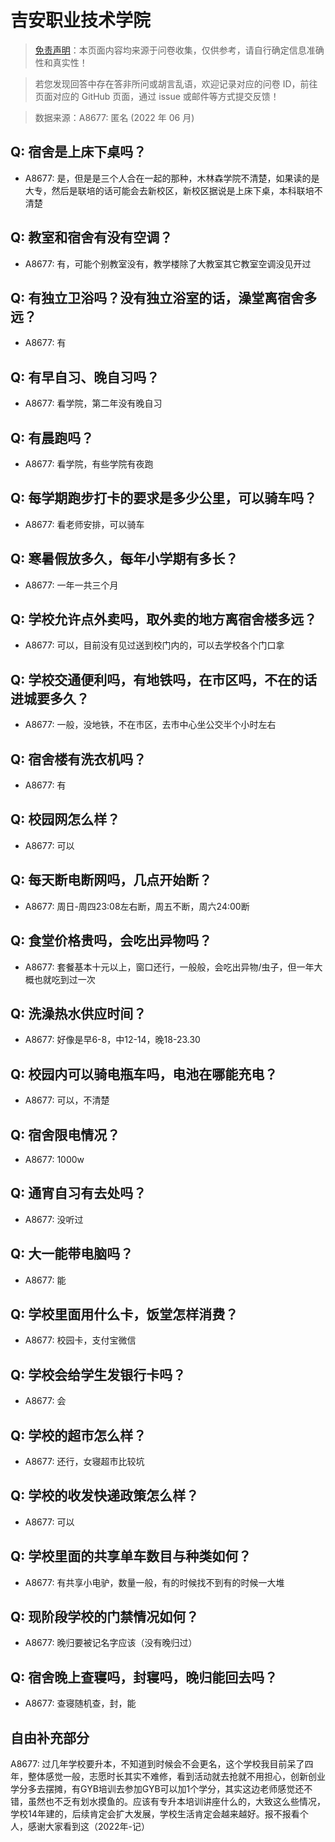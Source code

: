 # 吉安职业技术学院

> [免责声明](https://colleges.chat/#_3)：本页面内容均来源于问卷收集，仅供参考，请自行确定信息准确性和真实性！

> 若您发现回答中存在答非所问或胡言乱语，欢迎记录对应的问卷 ID，前往页面对应的 GitHub 页面，通过 issue 或邮件等方式提交反馈！

> 数据来源：A8677: 匿名 (2022 年 06 月)

## Q: 宿舍是上床下桌吗？

- A8677: 是，但是是三个人合在一起的那种，木林森学院不清楚，如果读的是大专，然后是联培的话可能会去新校区，新校区据说是上床下桌，本科联培不清楚

## Q: 教室和宿舍有没有空调？

- A8677: 有，可能个别教室没有，教学楼除了大教室其它教室空调没见开过

## Q: 有独立卫浴吗？没有独立浴室的话，澡堂离宿舍多远？

- A8677: 有

## Q: 有早自习、晚自习吗？

- A8677: 看学院，第二年没有晚自习

## Q: 有晨跑吗？

- A8677: 看学院，有些学院有夜跑

## Q: 每学期跑步打卡的要求是多少公里，可以骑车吗？

- A8677: 看老师安排，可以骑车

## Q: 寒暑假放多久，每年小学期有多长？

- A8677: 一年一共三个月

## Q: 学校允许点外卖吗，取外卖的地方离宿舍楼多远？

- A8677: 可以，目前没有见过送到校门内的，可以去学校各个门口拿

## Q: 学校交通便利吗，有地铁吗，在市区吗，不在的话进城要多久？

- A8677: 一般，没地铁，不在市区，去市中心坐公交半个小时左右

## Q: 宿舍楼有洗衣机吗？

- A8677: 有

## Q: 校园网怎么样？

- A8677: 可以

## Q: 每天断电断网吗，几点开始断？

- A8677: 周日-周四23:08左右断，周五不断，周六24:00断

## Q: 食堂价格贵吗，会吃出异物吗？

- A8677: 套餐基本十元以上，窗口还行，一般般，会吃出异物/虫子，但一年大概也就吃到过一次

## Q: 洗澡热水供应时间？

- A8677: 好像是早6-8，中12-14，晚18-23.30

## Q: 校园内可以骑电瓶车吗，电池在哪能充电？

- A8677: 可以，不清楚

## Q: 宿舍限电情况？

- A8677: 1000w

## Q: 通宵自习有去处吗？

- A8677: 没听过

## Q: 大一能带电脑吗？

- A8677: 能

## Q: 学校里面用什么卡，饭堂怎样消费？

- A8677: 校园卡，支付宝微信

## Q: 学校会给学生发银行卡吗？

- A8677: 会

## Q: 学校的超市怎么样？

- A8677: 还行，女寝超市比较坑

## Q: 学校的收发快递政策怎么样？

- A8677: 可以

## Q: 学校里面的共享单车数目与种类如何？

- A8677: 有共享小电驴，数量一般，有的时候找不到有的时候一大堆

## Q: 现阶段学校的门禁情况如何？

- A8677: 晚归要被记名字应该（没有晚归过）

## Q: 宿舍晚上查寝吗，封寝吗，晚归能回去吗？

- A8677: 查寝随机查，封，能

## 自由补充部分

A8677: 过几年学校要升本，不知道到时候会不会更名，这个学校我目前呆了四年，整体感觉一般，志愿时长其实不难修，看到活动就去抢就不用担心，创新创业学分多去摆摊，有GYB培训去参加GYB可以加1个学分，其实这边老师感觉还不错，虽然也不乏有划水摸鱼的。应该有专升本培训讲座什么的，大致这么些情况，学校14年建的，后续肯定会扩大发展，学校生活肯定会越来越好。报不报看个人，感谢大家看到这（2022年-记）